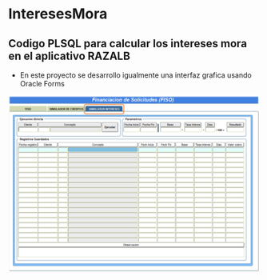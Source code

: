 # InteresesMora
<h2><b>Codigo PLSQL para calcular los intereses mora en el aplicativo RAZALB</b></h2>


- En este proyecto se desarrollo igualmente una interfaz grafica usando Oracle Forms

![](https://github.com/KernelByte/InteresesMora/blob/main/Form.png?raw=true)